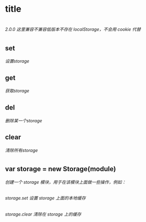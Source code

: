 # title
#
######  2.0.0 这里兼容不兼容低版本不存在 localStorage，不会用 cookie 代替
#
##  set
###### 设置storage
##  get
###### 获取storage
##  del
###### 删除某一个storage
##  clear
###### 清除所有storage
#
##  var storage = new Storage(module)
######  创建一个 storage 模块，用于在该模块上面做一些操作，例如：
######  storage.set     设置 storage 上面的本地缓存
######  storage.clear       清除在 storage 上的缓存
